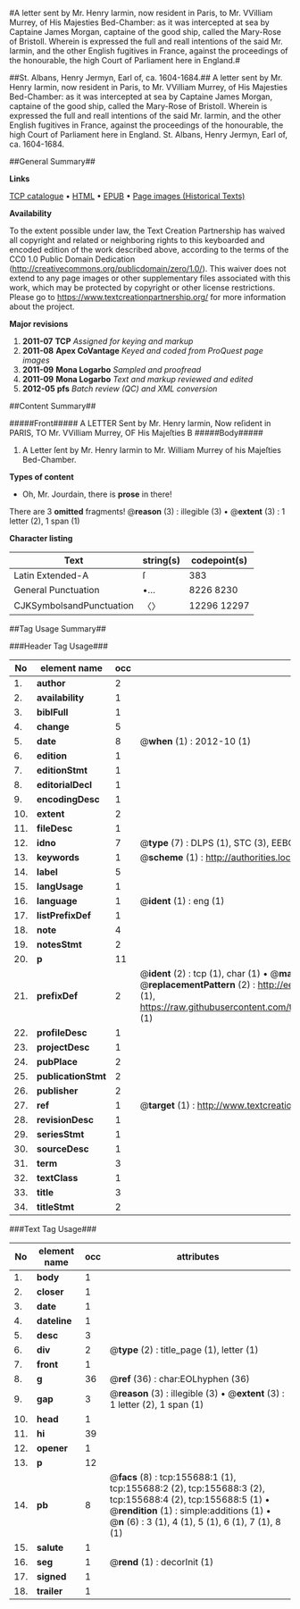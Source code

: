 #A letter sent by Mr. Henry Iarmin, now resident in Paris, to Mr. VVilliam Murrey, of His Majesties Bed-Chamber: as it was intercepted at sea by Captaine James Morgan, captaine of the good ship, called the Mary-Rose of Bristoll. Wherein is expressed the full and reall intentions of the said Mr. Iarmin, and the other English fugitives in France, against the proceedings of the honourable, the high Court of Parliament here in England.#

##St. Albans, Henry Jermyn, Earl of, ca. 1604-1684.##
A letter sent by Mr. Henry Iarmin, now resident in Paris, to Mr. VVilliam Murrey, of His Majesties Bed-Chamber: as it was intercepted at sea by Captaine James Morgan, captaine of the good ship, called the Mary-Rose of Bristoll. Wherein is expressed the full and reall intentions of the said Mr. Iarmin, and the other English fugitives in France, against the proceedings of the honourable, the high Court of Parliament here in England.
St. Albans, Henry Jermyn, Earl of, ca. 1604-1684.

##General Summary##

**Links**

[TCP catalogue](http://www.ota.ox.ac.uk/tcp/)  • 
[HTML](http://tei.it.ox.ac.uk/tcp/Texts-HTML/free/A93/A93036.html)  • 
[EPUB](http://tei.it.ox.ac.uk/tcp/Texts-EPUB/free/A93/A93036.epub) • 
[Page images (Historical Texts)](https://historicaltexts.jisc.ac.uk/eebo-99872821e)

**Availability**

To the extent possible under law, the Text Creation Partnership has waived all copyright and related or neighboring rights to this keyboarded and encoded edition of the work described above, according to the terms of the CC0 1.0 Public Domain Dedication (http://creativecommons.org/publicdomain/zero/1.0/). This waiver does not extend to any page images or other supplementary files associated with this work, which may be protected by copyright or other license restrictions. Please go to https://www.textcreationpartnership.org/ for more information about the project.

**Major revisions**

1. __2011-07__ __TCP__ *Assigned for keying and markup*
1. __2011-08__ __Apex CoVantage__ *Keyed and coded from ProQuest page images*
1. __2011-09__ __Mona Logarbo__ *Sampled and proofread*
1. __2011-09__ __Mona Logarbo__ *Text and markup reviewed and edited*
1. __2012-05__ __pfs__ *Batch review (QC) and XML conversion*

##Content Summary##

#####Front#####
A LETTER Sent by Mr. Henry Iarmin, Now reſident in PARIS, TO Mr. VVilliam Murrey, OF His Majeſties B
#####Body#####

1. A Letter ſent by Mr. Henry Iarmin to Mr. William Murrey of his Majeſties Bed-Chamber.

**Types of content**

  * Oh, Mr. Jourdain, there is **prose** in there!

There are 3 **omitted** fragments! 
 @__reason__ (3) : illegible (3)  •  @__extent__ (3) : 1 letter (2), 1 span (1)

**Character listing**


|Text|string(s)|codepoint(s)|
|---|---|---|
|Latin Extended-A|ſ|383|
|General Punctuation|•…|8226 8230|
|CJKSymbolsandPunctuation|〈〉|12296 12297|

##Tag Usage Summary##

###Header Tag Usage###

|No|element name|occ|attributes|
|---|---|---|---|
|1.|__author__|2||
|2.|__availability__|1||
|3.|__biblFull__|1||
|4.|__change__|5||
|5.|__date__|8| @__when__ (1) : 2012-10 (1)|
|6.|__edition__|1||
|7.|__editionStmt__|1||
|8.|__editorialDecl__|1||
|9.|__encodingDesc__|1||
|10.|__extent__|2||
|11.|__fileDesc__|1||
|12.|__idno__|7| @__type__ (7) : DLPS (1), STC (3), EEBO-CITATION (1), PROQUEST (1), VID (1)|
|13.|__keywords__|1| @__scheme__ (1) : http://authorities.loc.gov/ (1)|
|14.|__label__|5||
|15.|__langUsage__|1||
|16.|__language__|1| @__ident__ (1) : eng (1)|
|17.|__listPrefixDef__|1||
|18.|__note__|4||
|19.|__notesStmt__|2||
|20.|__p__|11||
|21.|__prefixDef__|2| @__ident__ (2) : tcp (1), char (1)  •  @__matchPattern__ (2) : ([0-9\-]+):([0-9IVX]+) (1), (.+) (1)  •  @__replacementPattern__ (2) : http://eebo.chadwyck.com/downloadtiff?vid=$1&page=$2 (1), https://raw.githubusercontent.com/textcreationpartnership/Texts/master/tcpchars.xml#$1 (1)|
|22.|__profileDesc__|1||
|23.|__projectDesc__|1||
|24.|__pubPlace__|2||
|25.|__publicationStmt__|2||
|26.|__publisher__|2||
|27.|__ref__|1| @__target__ (1) : http://www.textcreationpartnership.org/docs/. (1)|
|28.|__revisionDesc__|1||
|29.|__seriesStmt__|1||
|30.|__sourceDesc__|1||
|31.|__term__|3||
|32.|__textClass__|1||
|33.|__title__|3||
|34.|__titleStmt__|2||


###Text Tag Usage###

|No|element name|occ|attributes|
|---|---|---|---|
|1.|__body__|1||
|2.|__closer__|1||
|3.|__date__|1||
|4.|__dateline__|1||
|5.|__desc__|3||
|6.|__div__|2| @__type__ (2) : title_page (1), letter (1)|
|7.|__front__|1||
|8.|__g__|36| @__ref__ (36) : char:EOLhyphen (36)|
|9.|__gap__|3| @__reason__ (3) : illegible (3)  •  @__extent__ (3) : 1 letter (2), 1 span (1)|
|10.|__head__|1||
|11.|__hi__|39||
|12.|__opener__|1||
|13.|__p__|12||
|14.|__pb__|8| @__facs__ (8) : tcp:155688:1 (1), tcp:155688:2 (2), tcp:155688:3 (2), tcp:155688:4 (2), tcp:155688:5 (1)  •  @__rendition__ (1) : simple:additions (1)  •  @__n__ (6) : 3 (1), 4 (1), 5 (1), 6 (1), 7 (1), 8 (1)|
|15.|__salute__|1||
|16.|__seg__|1| @__rend__ (1) : decorInit (1)|
|17.|__signed__|1||
|18.|__trailer__|1||
